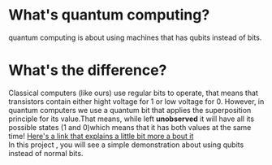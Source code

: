 # What's quantum computing?
quantum computing is about using machines that has qubits instead of bits.
# What's the difference?
Classical computers (like ours) use regular bits to operate, that means that transistors contain either hight voltage for 1 or low voltage for 0.
However, in quantum computers we use a quantum bit that applies the superposition principle for its value.That means, while left **unobserved** it will have all its possible states (1 and 0)which means that it has both values at the same time!
[Here's a link that explains a little bit more a bout it](https://www.youtube.com/watch?v=JhHMJCUmq28)  
In this project , you will see a simple demonstration about using qubits instead of normal bits.

